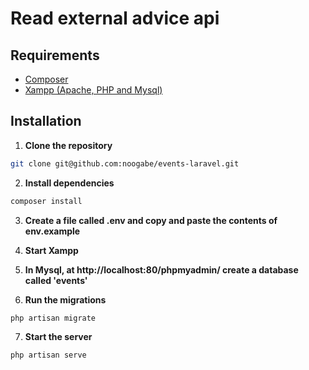 # Read external advice api
## Requirements
* [Composer](https://getcomposer.org/download/)
* [Xampp (Apache, PHP and Mysql)](https://www.apachefriends.org/download.html)

## Installation
1. **Clone the repository**
 ```bash
 git clone git@github.com:noogabe/events-laravel.git
 ```

2. **Install dependencies**
```bash
composer install
```

3. **Create a file called .env and copy and paste the contents of env.example**

4. **Start Xampp**

5. **In Mysql, at http://localhost:80/phpmyadmin/ create a database called 'events'**

6. **Run the migrations**
```bash
php artisan migrate
```

7. **Start the server**
```bash
php artisan serve
```
